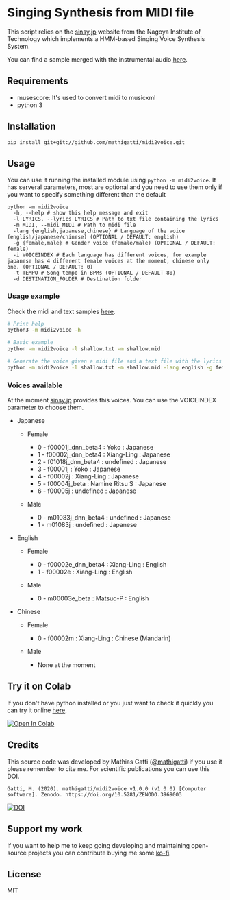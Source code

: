 # Singing Synthesis from MIDI file

This script relies on the [sinsy.jp](http://sinsy.jp/) website from the Nagoya Institute of Technology which implements a HMM-based Singing Voice Synthesis System.

You can find a sample merged with the instrumental audio [here](https://soundcloud.com/mathias-gatti/shallow-midi2voice).

## Requirements

- musescore: It's used to convert midi to musicxml
- python 3

## Installation

```bash
pip install git+git://github.com/mathigatti/midi2voice.git
```

## Usage

You can use it running the installed module using `python -m midi2voice`. It has serveral parameters, most are optional and you need to use them only if you want to specify something different than the default

```
python -m midi2voice
  -h, --help # show this help message and exit
  -l LYRICS, --lyrics LYRICS # Path to txt file containing the lyrics
  -m MIDI, --midi MIDI # Path to midi file
  -lang {english,japanese,chinese} # Language of the voice (english/japanese/chinese) (OPTIONAL / DEFAULT: english)
  -g {female,male} # Gender voice (female/male) (OPTIONAL / DEFAULT: female)
  -i VOICEINDEX # Each language has different voices, for example japanese has 4 different female voices at the moment, chinese only one. (OPTIONAL / DEFAULT: 0)
  -t TEMPO # Song tempo in BPMs (OPTIONAL / DEFAULT 80)
  -d DESTINATION_FOLDER # Destination folder
```

### Usage example

Check the midi and text samples [here](https://github.com/mathigatti/midi2voice/tree/master/inputs).

```bash
# Print help
python3 -m midi2voice -h

# Basic example
python -m midi2voice -l shallow.txt -m shallow.mid

# Generate the voice given a midi file and a text file with the lyrics
python -m midi2voice -l shallow.txt -m shallow.mid -lang english -g female -t 96
```

### Voices available

At the moment [sinsy.jp](http://sinsy.jp/) provides this voices. You can use the VOICEINDEX parameter to choose them.

- Japanese

    - Female

        * 0 - f00001j_dnn_beta4 : Yoko : Japanese
        * 1 - f00002j_dnn_beta4 : Xiang-Ling : Japanese
        * 2 - f01018j_dnn_beta4 : undefined : Japanese
        * 3 - f00001j : Yoko : Japanese
        * 4 - f00002j : Xiang-Ling : Japanese
        * 5 - f00004j_beta : Namine Ritsu S : Japanese
        * 6 - f00005j : undefined : Japanese

    - Male

        * 0 - m01083j_dnn_beta4 : undefined : Japanese
        * 1 - m01083j : undefined : Japanese

- English

    - Female

        * 0 - f00002e_dnn_beta4 : Xiang-Ling : English
        * 1 - f00002e : Xiang-Ling : English

    - Male

        * 0 - m00003e_beta : Matsuo-P : English

- Chinese
    - Female

        * 0 - f00002m : Xiang-Ling : Chinese (Mandarin)

    - Male

        * None at the moment

## Try it on Colab

If you don't have python installed or you just want to check it quickly you can try it online [here](https://colab.research.google.com/drive/1_lZiwQfuHIVaEFmAibPKUMprZ_0yU35L?usp=sharing).

[![Open In Colab](https://colab.research.google.com/assets/colab-badge.svg)](https://colab.research.google.com/drive/1_lZiwQfuHIVaEFmAibPKUMprZ_0yU35L?usp=sharing)

## Credits
This source code was developed by Mathias Gatti ([@mathigatti](https://mathigatti.com)) if you use it please remember to cite me. For scientific publications you can use this DOI.

`Gatti, M. (2020). mathigatti/midi2voice v1.0.0 (v1.0.0) [Computer software]. Zenodo. https://doi.org/10.5281/ZENODO.3969003`

[![DOI](https://zenodo.org/badge/140364503.svg)](https://zenodo.org/badge/latestdoi/140364503)

## Support my work

If you want to help me to keep going developing and maintaining open-source projects you can contribute buying me some [ko-fi](https://ko-fi.com/mathigatti).

## License
MIT
